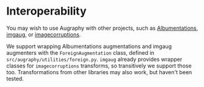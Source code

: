 # Interoperability
You may wish to use Augraphy with other projects, such as [Albumentations](https://github.com/albumentations-team/albumentations), [imgaug](https://github.com/aleju/imgaug), or [imagecorruptions](https://github.com/bethgelab/imagecorruptions).

We support wrapping Albumentations augmentations and imgaug augmenters with the `ForeignAugmentation` class, defined in `src/augraphy/utilities/foreign.py`. `imgaug` already provides wrapper classes for `imagecorruptions` transforms, so transitively we support those too. Transformations from other libraries may also work, but haven't been tested.
